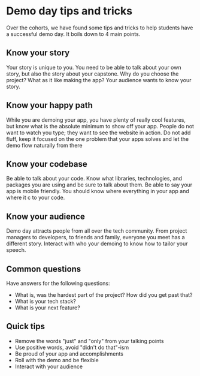 # Demo day tips and tricks

Over the cohorts, we have found some tips and tricks to help students have a successful demo day. It boils down to 4 main points.

## Know your story

Your story is unique to you. You need to be able to talk about your own story, but also the story about your capstone. Why do you choose the project? What as it like making the app? Your audience wants to know your story.

## Know your happy path

While you are demoing your app, you have plenty of really cool features, but know what is the absolute minimum to show off your app. People do not want to watch you type; they want to see the website in action. Do not add fluff, keep it focused on the one problem that your apps solves and let the demo flow naturally from there

## Know your codebase

Be able to talk about your code. Know what libraries, technologies, and packages you are using and be sure to talk about them. Be able to say your app is mobile friendly. You should know where everything in your app and where it c to your code.

## Know your audience

Demo day attracts people from all over the tech community. From project managers to developers, to friends and family, everyone you meet has a different story. Interact with who your demoing to know how to tailor your speech.

## Common questions

Have answers for the following questions:

- What is, was the hardest part of the project? How did you get past that?
- What is your tech stack?
- What is your next feature?

## Quick tips

- Remove the words "just" and "only" from your talking points
- Use positive words, avoid "didn't do that"-ism
- Be proud of your app and accomplishments
- Roll with the demo and be flexible
- Interact with your audience
